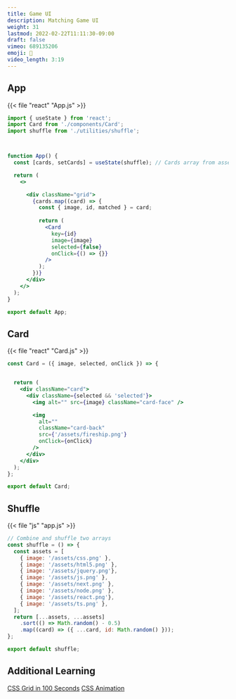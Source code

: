 ```yaml
---
title: Game UI
description: Matching Game UI
weight: 31
lastmod: 2022-02-22T11:11:30-09:00
draft: false
vimeo: 689135206
emoji: 👾
video_length: 3:19
---
```


## App

{{< file "react" "App.js" >}}
```jsx
import { useState } from 'react';
import Card from './components/Card';
import shuffle from './utilities/shuffle';



function App() {
  const [cards, setCards] = useState(shuffle); // Cards array from assets

  return (
    <>

      <div className="grid">
        {cards.map((card) => {
          const { image, id, matched } = card;
          
          return (
            <Card
              key={id}
              image={image}
              selected={false}
              onClick={() => {}}
            />
          );
        })}
      </div>
    </>
  );
}

export default App;
```

## Card

{{< file "react" "Card.js" >}}
```jsx
const Card = ({ image, selected, onClick }) => {


  return (
    <div className="card">
      <div className={selected && 'selected'}>
        <img alt="" src={image} className="card-face" />

        <img
          alt=""
          className="card-back"
          src={'/assets/fireship.png'}
          onClick={onClick}
        />
      </div>
    </div>
  );
};

export default Card;
```

## Shuffle

{{< file "js" "app.js" >}}
```javascript
// Combine and shuffle two arrays
const shuffle = () => {
  const assets = [
    { image: '/assets/css.png' },
    { image: '/assets/html5.png' },
    { image: '/assets/jquery.png'},
    { image: '/assets/js.png' },
    { image: '/assets/next.png' },
    { image: '/assets/node.png' },
    { image: '/assets/react.png'},
    { image: '/assets/ts.png' },
  ];
  return [...assets, ...assets]
    .sort(() => Math.random() - 0.5)
    .map((card) => ({ ...card, id: Math.random() }));
};

export default shuffle;
```

## Additional Learning

[CSS Grid in 100 Seconds](https://youtu.be/uuOXPWCh-6o)
[CSS Animation](https://youtu.be/HZHHBwzmJLk)